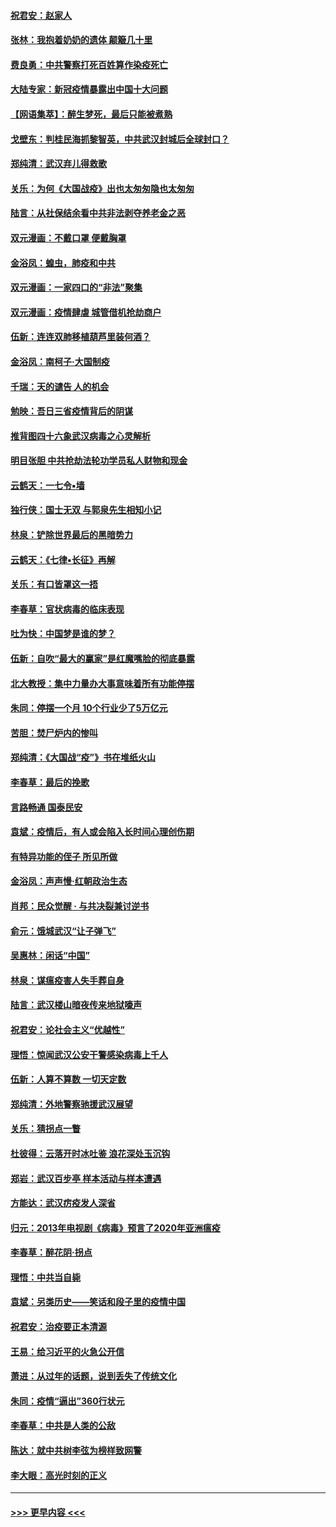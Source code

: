 #### [祝君安：赵家人](../pages/nsc993/n11922209.md?t=03071831) 
#### [张林：我抱着奶奶的遗体 颠簸几十里](../pages/nsc993/n11920945.md?t=03071831) 
#### [费良勇：中共警察打死百姓算作染疫死亡](../pages/nsc993/n11919264.md?t=03071831) 
#### [大陆专家：新冠疫情暴露出中国十大问题](../pages/nsc993/n11919187.md?t=03071831) 
#### [【网语集萃】：醉生梦死，最后只能被煮熟](../pages/nsc993/n11918994.md?t=03071831) 
#### [戈壁东：判桂民海抓黎智英，中共武汉封城后全球封口？](../pages/nsc993/n11917982.md?t=03071831) 
#### [郑纯清：武汉弃儿得救歌](../pages/nsc993/n11917881.md?t=03071831) 
#### [关乐：为何《大国战疫》出也太匆匆隐也太匆匆](../pages/nsc993/n11917792.md?t=03071831) 
#### [陆言：从社保结余看中共非法剥夺养老金之恶](../pages/nsc993/n11917084.md?t=03071831) 
#### [双元漫画：不戴口罩 便戴胸罩](../pages/nsc993/n11916447.md?t=03071831) 
#### [金浴凤：蝗虫，肺疫和中共](../pages/nsc993/n11916904.md?t=03071831) 
#### [双元漫画：一家四口的“非法”聚集](../pages/nsc993/n11916378.md?t=03071831) 
#### [双元漫画：疫情肆虐 城管借机抢劫商户](../pages/nsc993/n11916310.md?t=03071831) 
#### [伍新：连连双肺移植葫芦里装何酒？](../pages/nsc993/n11913667.md?t=03071831) 
#### [金浴凤：南柯子·大国制疫](../pages/nsc993/n11913657.md?t=03071831) 
#### [千瑞：天的谴告  人的机会](../pages/nsc993/n11913309.md?t=03071831) 
#### [勉映：吾日三省疫情背后的阴谋](../pages/nsc993/n11913079.md?t=03071831) 
#### [推背图四十六象武汉病毒之心灵解析](../pages/nsc993/n11911761.md?t=03071831) 
#### [明目张胆 中共抢劫法轮功学员私人财物和现金](../pages/nsc993/n11910262.md?t=03071831) 
#### [云鹤天：一七令▪墙](../pages/nsc993/n11910627.md?t=03071831) 
#### [独行侠：国士无双 与郭泉先生相知小记](../pages/nsc993/n11910613.md?t=03071831) 
#### [林泉：铲除世界最后的黑暗势力](../pages/nsc993/n11909320.md?t=03071831) 
#### [云鹤天：《七律▪长征》再解](../pages/nsc993/n11909327.md?t=03071831) 
#### [关乐：有口皆罩这一捂](../pages/nsc993/n11908393.md?t=03071831) 
#### [李春草：官状病毒的临床表现](../pages/nsc993/n11908339.md?t=03071831) 
#### [吐为快：中国梦是谁的梦？](../pages/nsc993/n11906564.md?t=03071831) 
#### [伍新：自吹“最大的赢家”是红魔嘴脸的彻底暴露](../pages/nsc993/n11906407.md?t=03071831) 
#### [北大教授：集中力量办大事意味着所有功能停摆](../pages/nsc993/n11904800.md?t=03071831) 
#### [朱同：停摆一个月 10个行业少了5万亿元](../pages/nsc993/n11904498.md?t=03071831) 
#### [苦胆：焚尸炉内的惨叫](../pages/nsc993/n11904479.md?t=03071831) 
#### [郑纯清：《大国战“疫”》书在堆纸火山](../pages/nsc993/n11904450.md?t=03071831) 
#### [李春草：最后的挽歌](../pages/nsc993/n11904441.md?t=03071831) 
#### [言路畅通 国泰民安](../pages/nsc993/n11904222.md?t=03071831) 
#### [袁斌：疫情后，有人或会陷入长时间心理创伤期](../pages/nsc993/n11901514.md?t=03071831) 
#### [有特异功能的侄子 所见所做](../pages/nsc993/n11901154.md?t=03071831) 
#### [金浴凤：声声慢‧红朝政治生态](../pages/nsc993/n11899553.md?t=03071831) 
#### [肖邦：民众觉醒 · 与共决裂兼讨逆书](../pages/nsc993/n11898435.md?t=03071831) 
#### [俞元：饿城武汉“让子弹飞”](../pages/nsc993/n11898344.md?t=03071831) 
#### [吴惠林：闲话“中国”](../pages/nsc993/n11898182.md?t=03071831) 
#### [林泉：谋瘟疫害人失手葬自身](../pages/nsc993/n11897892.md?t=03071831) 
#### [陆言：武汉楼山暗夜传来地狱嚎声](../pages/nsc993/n11897033.md?t=03071831) 
#### [祝君安：论社会主义“优越性”](../pages/nsc993/n11897005.md?t=03071831) 
#### [理悟：惊闻武汉公安干警感染病毒上千人](../pages/nsc993/n11896947.md?t=03071831) 
#### [伍新：人算不算数 一切天定数](../pages/nsc993/n11893372.md?t=03071831) 
#### [郑纯清：外地警察驰援武汉展望](../pages/nsc993/n11893115.md?t=03071831) 
#### [关乐：猜拐点一瞥](../pages/nsc993/n11893020.md?t=03071831) 
#### [杜彼得：云落开时冰吐鉴 浪花深处玉沉钩](../pages/nsc993/n11892107.md?t=03071831) 
#### [郑岩：武汉百步亭 样本活动与样本遭遇](../pages/nsc993/n11892310.md?t=03071831) 
#### [方能达：武汉疠疫发人深省](../pages/nsc993/n11891376.md?t=03071831) 
#### [归元：2013年电视剧《病毒》预言了2020年亚洲瘟疫](../pages/nsc993/n11891126.md?t=03071831) 
#### [李春草：醉花阴·拐点](../pages/nsc993/n11890567.md?t=03071831) 
#### [理悟：中共当自毙](../pages/nsc993/n11890559.md?t=03071831) 
#### [袁斌：另类历史——笑话和段子里的疫情中国](../pages/nsc993/n11889243.md?t=03071831) 
#### [祝君安：治疫要正本清源](../pages/nsc993/n11889085.md?t=03071831) 
#### [王易：给习近平的火急公开信](../pages/nsc993/n11888225.md?t=03071831) 
#### [萧进：从过年的话题，说到丢失了传统文化](../pages/nsc993/n11887732.md?t=03071831) 
#### [朱同：疫情“逼出”360行状元](../pages/nsc993/n11887678.md?t=03071831) 
#### [李春草：中共是人类的公敌](../pages/nsc993/n11887656.md?t=03071831) 
#### [陈达：就中共树李弦为榜样致网警](../pages/nsc993/n11887625.md?t=03071831) 
#### [李大眼：高光时刻的正义](../pages/nsc993/n11887585.md?t=03071831) 

----
#### [ >>> 更早内容 <<< ](../indexes/nsc993-earlier.md)
